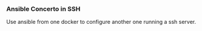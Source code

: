 ### Ansible Concerto in SSH

Use ansible from one docker to configure another one running a ssh server.